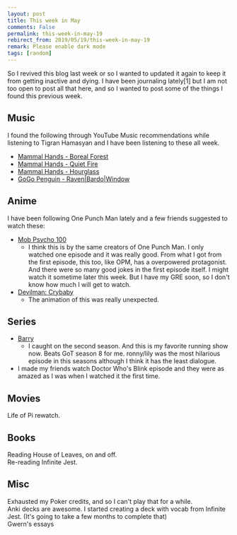 ```yaml
---
layout: post
title: This week in May
comments: False
permalink: this-week-in-may-19
rebirect_from: 2019/05/19/this-week-in-may-19
remark: Please enable dark mode
tags: [random]
---
```


So I revived this blog last week or so I wanted to updated it again to keep it from getting inactive and dying.
I have been journaling lately[1] but I am not too open to post all that here, and so I wanted to post some of the things I found this previous week.<br>


## Music
I found the following through YouTube Music recommendations while listening to Tigran Hamasyan and I have been listening to these all week.  
- [Mammal Hands - Boreal Forest](https://www.youtube.com/watch?v=bmjFJd6q4Es)
- [Mammal Hands - Quiet Fire](https://www.youtube.com/watch?v=wpC5NRhLbuM)
- [Mammal Hands - Hourglass](https://www.youtube.com/watch?v=z1GwbvxJ4aM)
- [GoGo Penguin - Raven\|Bardo\|Window](https://www.youtube.com/watch?v=47XlUL6sRow)

## Anime
I have been following One Punch Man lately and a few friends suggested to watch these:  
- [Mob Psycho 100](https://myanimelist.net/anime/32182/Mob_Psycho_100)
  - I think this is by the same creators of One Punch Man. I only watched one episode and it was really good. From what I got from the first episode, this too, like OPM, has a overpowered protagonist. And there were so many good jokes in the first episode itself. I might watch it sometime later this week. But I have my GRE soon, so I don't know how much I will get to watch.
- [Devilman: Crybaby](https://myanimelist.net/anime/35120/Devilman__Crybaby)
  - The animation of this was really unexpected.

## Series
- [Barry](https://www.imdb.com/title/tt5348176/)
  - I caught on the second season. And this is my favorite running show now. Beats GoT season 8 for me. ronny/lily was the most hilarious episode in this seasons although I think it has the least dialogue.
- I made my friends watch Doctor Who's Blink episode and they were as amazed as I was when I watched it the first time.

## Movies
Life of Pi rewatch.

## Books
Reading House of Leaves, on and off.  
Re-reading Infinite Jest.

## Misc
Exhausted my Poker credits, and so I can't play that for a while.  
Anki decks are awesome. I started creating a deck with vocab from Infinite Jest. (It's going to take a few months to complete that)  
Gwern's essays
